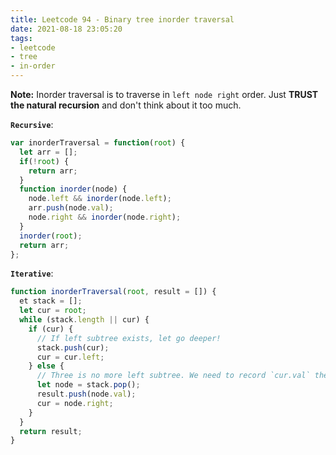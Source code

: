 ```yaml
---
title: Leetcode 94 - Binary tree inorder traversal
date: 2021-08-18 23:05:20
tags:
- leetcode
- tree
- in-order
---
```

**Note:** Inorder traversal is to traverse in `left node right` order. Just **TRUST the natural recursion** and don't think about it too much.

**`Recursive`**:
```javascript
var inorderTraversal = function(root) {
  let arr = [];
  if(!root) {
    return arr;
  }
  function inorder(node) {
    node.left && inorder(node.left);
    arr.push(node.val);
    node.right && inorder(node.right);
  }
  inorder(root);
  return arr;
};
```
**`Iterative`**:
```javascript
function inorderTraversal(root, result = []) {
  et stack = [];
  let cur = root;
  while (stack.length || cur) {
    if (cur) {
      // If left subtree exists, let go deeper!
      stack.push(cur);
      cur = cur.left;
    } else {
      // Three is no more left subtree. We need to record `cur.val` then turn to the right subtree.
      let node = stack.pop();
      result.push(node.val);
      cur = node.right;
    }
  }
  return result;
}
```